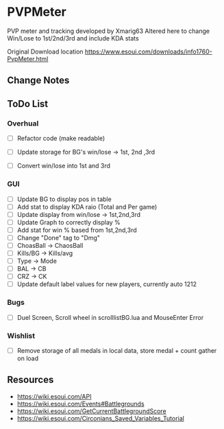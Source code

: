 # PVPMeter
PVP meter and tracking developed by Xmarig63
Altered here to change Win/Lose to 1st/2nd/3rd and include KDA stats


Original Download location
https://www.esoui.com/downloads/info1760-PvpMeter.html

## Change Notes




## ToDo List
### Overhual
 - [ ] Refactor code (make readable)
 - [ ] Update storage for BG's win/lose -> 1st, 2nd ,3rd
 - [ ] Convert win/lose into 1st and 3rd



### GUI
 - [ ] Update BG to display pos in table
 - [ ] Add stat to display KDA raio (Total and Per game)
 - [ ] Update display from win/lose -> 1st,2nd,3rd
 - [ ] Update Graph to correctly display %
 - [ ] Add stat for win % based from 1st,2nd,3rd
 - [ ] Change "Done" tag to "Dmg"
 - [ ] ChoasBall -> ChaosBall
 - [ ] Kills/BG -> Kills/avg
 - [ ] Type -> Mode
 - [ ] BAL -> CB
 - [ ] CRZ -> CK
 - [ ] Update default label values for new players, currently auto 1212

### Bugs
 - [ ] Duel Screen, Scroll wheel in scrolllistBG.lua and MouseEnter Error

### Wishlist
 - [ ] Remove storage of all medals in local data, store medal + count gather on load

## Resources
 - https://wiki.esoui.com/API
 - https://wiki.esoui.com/Events#Battlegrounds
 - https://wiki.esoui.com/GetCurrentBattlegroundScore
 - https://wiki.esoui.com/Circonians_Saved_Variables_Tutorial
